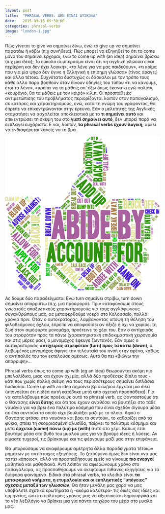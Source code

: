 ```yaml
---
layout: post
title:  "PHRASAL VERBS: ΔΕΝ ΕΙΝΑΙ ΔΥΣΚΟΛΑ"
date:   2015-09-16 09:30:00
categories: phrasal-verbs
image: "london-1.jpg"
---
```


Πώς γίνεται το give να σημαίνει δίνω, ενώ το give up να σημαίνει παρατάω ή κόβω (π.χ συνήθεια); Πώς μπορεί να εξηγηθεί το ότι το come μόνο του σημαίνει έρχομαι, ενώ το come up with (an idea) σημαίνει βρίσκω (π.χ μια ιδέα); Το εύκολο συμπέρασμα είναι ότι «η αγγλική γλώσσα είναι περίεργη και δεν έχει λογική», «τα λένε για να μας παιδεύουν», «τι κρίμα που για μία ψήφο δεν έγινε η Ελληνική η επίσημη γλώσσα» (τίνος άραγε;) και άλλα τέτοια. Συχνότατα δυστυχώς οι δάσκαλοι με τον τρόπο τους κάθε άλλο παρά βοηθούν όταν δίνουν οδηγίες του τύπου «τι να κάνουμε, έτσι τα λένε», «πρέπει να τα μάθεις απ’ έξω όπως έκανα κι εγώ παλιά», «κουράγιο, θα τα μάθεις με τον καιρό» κ.λ.π. Οι προσπάθειες αντιμετώπισης του προβλήματος περιορίζονται λοιπόν στον παπαγαλισμό, σε κατάρες και χαρακτηρισμούς, ενώ, κατά τη γνώμη του γράφοντος, θα έπρεπε να επικεντρώνονται στην έρευνα. Εάν ο μελετητής της Αγγλικής σταματήσει να ασχολείται αποκλειστικά με το **τι σημαίνει αυτό** και επικεντρώσει τη σκέψη του στο **γιατί σημαίνει αυτό**, δεν μπορεί παρά να εκπλαγεί ευχάριστα. Ε ναι, λοιπόν, **τα phrasal verbs έχουν λογική**, αρκεί να ενδιαφέρεται κανείς να τη βρει.

![Phrasal Verbs](/images/blog/phrasal-verbs-2.png)

Ας δούμε δύο παραδείγματα: Ενώ turn σημαίνει στρίβω, turn down σημαίνει απορρίπτω (π.χ. μια προσφορά). Πριν καταφύγουμε στους γνωστούς απαξιωτικούς χαρακτηρισμούς για τους αγγλόφωνους συνανθρώπους μας, ας μεταφερθούμε νοερά στο Κολοσσαίο, πολλά χρόνια πριν. Όταν ο αυτοκράτορας, λαμβάνοντας υπόψη τη θέληση του φιλοθεάμονος όχλου, έπρεπε να αποφασίσει αν άξιζε ή όχι να χαρίσει τη ζωή στον αιμόφυρτο μονομάχο, προέτεινε το χέρι του. Eάν ο αντίχειράς του στρεφόταν προς τα πάνω (χαρακτηριστική επιδοκιμαστική χειρονομία και στις μέρες μας), ο μονομάχος έφευγε ζωντανός. Εάν όμως ο αυτοκρατορικός **αντίχειρας στρεφόταν (turn) προς τα κάτω (down)**, ο λαβωμένος μονομάχος άφηνε την τελευταία του πνοή στην αρένα, καθώς ο αντίπαλός του τον εκτελούσε αμέσως. Αυτό θα πει «βιώνω την απόρριψη»…

Phrasal verbs όπως το come up with (eg an idea) θεωρούνται ακόμη πιο μπελαλίδικα, μιας και έχουν όχι μία, αλλά δύο προθέσεις δίπλα τους - κάτι που χωρίς πολλή σκέψη για τους περισσότερους σημαίνει διπλάσια δυσκολία. Come up with an idea σημαίνει βρίσκω/μου έρχεται μια ιδέα (υπονοείται ότι η ιδέα αυτή κατέβηκε μετά από σχετική προσπάθεια). Για να καταλάβουμε πώς προέκυψε αυτό το phrasal verb, ας φανταστούμε ότι ο Θανάσης **είναι δύτης** και ότι του έχουν αναθέσει να βουτήξει στο τάδε ναυάγιο για να βρει ένα πολύτιμο κόσμημα που είναι σχεδόν σίγουρα μέσα σε ένα σεντούκι το οποίο είχε βουλιάξει μαζί με το πλοίο. Αφού ο Θανάσης φτάσει στο ναυάγιο και βρει το σεντούκι, το καθαρίζει από τα φύκια, σπάει τη σκουριασμένη αλυσίδα, παίρνει το πολύτιμο κόσμημα και μετά **έρχεται (come) πάνω (up) με (with)** αυτό στο χέρι. Κάπως έτσι βουτάμε μέσα στο βυθό του μυαλού μας για να βρούμε ιδέες ή λύσεις. Αν είμαστε τυχεροί, τις βρίσκουμε και τις φέρνουμε μαζί μας στην επιφάνεια.

Θα μπορούσαμε να αναφέρουμε αμέτρητα άλλα παραδείγματα τέτοιων ρημάτων με αντίστοιχες εξηγήσεις. Το ζητούμενο όμως δεν είναι «να μας τα πει κάποιος», αλλά να προσπαθήσουμε εμείς να γίνουμε **πιο ενεργοί** μαθητικά και μαθησιακά. Αντί λοιπόν να αφιερώνουμε χρόνο στο παπαγάλισμα, ας προσπαθήσουμε να σκεφτούμε πιθανές εξηγήσεις για τα διάφορα φαινόμενα. Ειδικά στα phrasal verbs, τα κλειδιά είναι **τα μεταφορικά νοήματα, η ετυμολογία και οι εκπληκτικές “υπόγειες” σχέσεις μεταξύ των γλωσσών**. Θα ήταν μεγάλη μας χαρά να μας υποβάλετε σχετικά ερωτήματα ή -ακόμα καλύτερα- τις δικές σας ιδέες και ερμηνείες, ώστε ο πολύτιμος χρόνος μας να αξιοποιείται δημιουργικά και το νέο λεξιλόγιο να βρίσκει μια για πάντα το χώρο του μέσα στο μυαλό μας.
